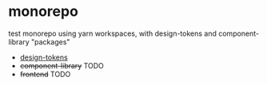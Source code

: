# monorepo

test monorepo using yarn workspaces, with design-tokens and component-library "packages"

<ul>
	<li><a href="./design-tokens/README.md">design-tokens</a></li>
	<li><a href="./component-library/README.md" style="text-decoration: line-through">component-library</a> TODO</li>
	<li><a href="./frontend/README.md" style="text-decoration: line-through">frontend</a> TODO</li>
</ul>
